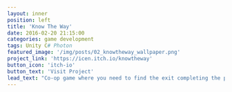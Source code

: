 ```yaml
---
layout: inner
position: left
title: 'Know The Way'
date: 2016-02-20 21:15:00
categories: game development
tags: Unity C# Photon
featured_image: '/img/posts/02_knowtheway_wallpaper.png'
project_link: 'https://icen.itch.io/knowtheway'
button_icon: 'itch-io'
button_text: 'Visit Project'
lead_text: "Co-op game where you need to find the exit completing the puzzles, I was responsible for making the multiplayer system."
---
```

